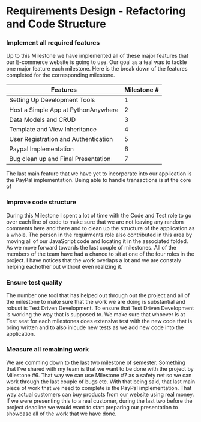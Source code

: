 # Requirements Design - Refactoring and Code Structure

### Implement all required features

Up to this Milestone we have implemented all of these major features that our E-commerce website is going to use. Our goal as a teal was to tackle one major feature each milestone. Here is the break down of the features completed for the corresponding milestone. 

|Features|Milestone #|
|---------------------|-----|
|Setting Up Development Tools|1|
|Host a Simple App at PythonAnywhere|2|
|Data Models and CRUD|3|
|Template and View Inheritance|4|
|User Registration and Authentication|5|
|Paypal Implementation |6|
|Bug clean up and Final Presentation |7|

The last main feature that we have yet to incorporate into our application is the PayPal implementation. Being able to handle transactions is at the core of 


### Improve code structure

During this Milestone I spent a lot of time with the Code and Test role to go over each line of code to make sure that we are not leaving any random comments here and there and to clean up the structure of the application as a whole. The person in the requirments role also contributed in this area by moving all of our JavaScript code and locating it in the associated folded. As we move forward towards the last couple of milestones. All of the members of the team have had a chance to sit at one of the four roles in the project. I have notices that the work overlaps a lot and we are constaly helping eachother out without even realizing it. 

### Ensure test quality

The number one tool that has helped out through out the project and all of the milestone to make sure that the work we are doing is substantial and robust is Test Driven Development.
To ensure that Test Driven Development is working the way that is supposed to. We make sure that whoever is at Test seat for each milestones does extensive test with the new code that is bring written and to also inlcude new tests as we add new code into the application.

### Measure all remaining work
We are comming down to the last two milestone of semester. Something that I've shared with my team is that we want to be done with the project by Milestone #6. That way we can use Milestone #7 as a safety net so we can work through the last couple of bugs etc. With that being said, that last main piece of work that we need to complete is the PayPal implementation. That way actual customers can buy products from our website using real money. If we were presenting this to a real customer, during the last two before the project deadline we would want to start preparing our presentation to showcase all of the work that we have done. 
